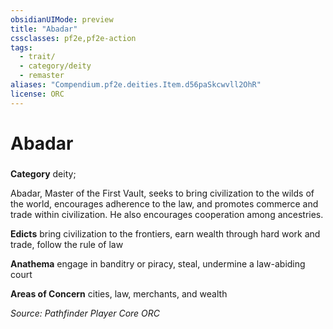 ```yaml
---
obsidianUIMode: preview
title: "Abadar"
cssclasses: pf2e,pf2e-action
tags:
  - trait/
  - category/deity
  - remaster
aliases: "Compendium.pf2e.deities.Item.d56paSkcwvll2OhR"
license: ORC
---
```

# Abadar

### 

**Category** deity; 




Abadar, Master of the First Vault, seeks to bring civilization to the wilds of the world, encourages adherence to the law, and promotes commerce and trade within civilization. He also encourages cooperation among ancestries.

**Edicts** bring civilization to the frontiers, earn wealth through hard work and trade, follow the rule of law

**Anathema** engage in banditry or piracy, steal, undermine a law-abiding court

**Areas of Concern** cities, law, merchants, and wealth

*Source: Pathfinder Player Core*
*ORC*